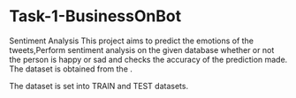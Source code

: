 # Task-1-BusinessOnBot
Sentiment Analysis 
This project aims to predict the emotions of the tweets,Perform sentiment analysis on the given database whether or not the person is happy or sad and checks the accuracy of the prediction made. The dataset is obtained from the .

The dataset is set  into TRAIN and TEST datasets.

